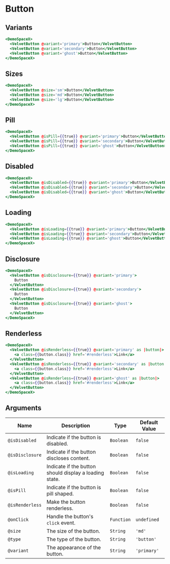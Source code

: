 # Button

## Variants

```hbs preview-template
<DemoSpaceX>
  <VelvetButton @variant='primary'>Button</VelvetButton>
  <VelvetButton @variant='secondary'>Button</VelvetButton>
  <VelvetButton @variant='ghost'>Button</VelvetButton>
</DemoSpaceX>
```

## Sizes

```hbs preview-template
<DemoSpaceX>
  <VelvetButton @size='sm'>Button</VelvetButton>
  <VelvetButton @size='md'>Button</VelvetButton>
  <VelvetButton @size='lg'>Button</VelvetButton>
</DemoSpaceX>
```

## Pill

```hbs preview-template
<DemoSpaceX>
  <VelvetButton @isPill={{true}} @variant='primary'>Button</VelvetButton>
  <VelvetButton @isPill={{true}} @variant='secondary'>Button</VelvetButton>
  <VelvetButton @isPill={{true}} @variant='ghost'>Button</VelvetButton>
</DemoSpaceX>
```

## Disabled

```hbs preview-template
<DemoSpaceX>
  <VelvetButton @isDisabled={{true}} @variant='primary'>Button</VelvetButton>
  <VelvetButton @isDisabled={{true}} @variant='secondary'>Button</VelvetButton>
  <VelvetButton @isDisabled={{true}} @variant='ghost'>Button</VelvetButton>
</DemoSpaceX>
```

## Loading

```hbs preview-template
<DemoSpaceX>
  <VelvetButton @isLoading={{true}} @variant='primary'>Button</VelvetButton>
  <VelvetButton @isLoading={{true}} @variant='secondary'>Button</VelvetButton>
  <VelvetButton @isLoading={{true}} @variant='ghost'>Button</VelvetButton>
</DemoSpaceX>
```

## Disclosure

```hbs preview-template
<DemoSpaceX>
  <VelvetButton @isDisclosure={{true}} @variant='primary'>
    Button
  </VelvetButton>
  <VelvetButton @isDisclosure={{true}} @variant='secondary'>
    Button
  </VelvetButton>
  <VelvetButton @isDisclosure={{true}} @variant='ghost'>
    Button
  </VelvetButton>
</DemoSpaceX>
```

## Renderless

```hbs preview-template
<DemoSpaceX>
  <VelvetButton @isRenderless={{true}} @variant='primary' as |button|>
    <a class={{button.class}} href='#renderless'>Link</a>
  </VelvetButton>
  <VelvetButton @isRenderless={{true}} @variant='secondary' as |button|>
    <a class={{button.class}} href='#renderless'>Link</a>
  </VelvetButton>
  <VelvetButton @isRenderless={{true}} @variant='ghost' as |button|>
    <a class={{button.class}} href='#renderless'>Link</a>
  </VelvetButton>
</DemoSpaceX>
```

## Arguments

| Name            | Description                                            | Type       | Default Value |
| --------------- | ------------------------------------------------------ | ---------- | ------------- |
| `@isDisabled`   | Indicate if the button is disabled.                    | `Boolean`  | `false`       |
| `@isDisclosure` | Indicate if the button discloses content.              | `Boolean`  | `false`       |
| `@isLoading`    | Indicate if the button should display a loading state. | `Boolean`  | `false`       |
| `@isPill`       | Indicate if the button is pill shaped.                 | `Boolean`  | `false`       |
| `@isRenderless` | Make the button renderless.                            | `Boolean`  | `false`       |
| `@onClick`      | Handle the button's `click` event.                     | `Function` | `undefined`   |
| `@size`         | The size of the button.                                | `String`   | `'md'`        |
| `@type`         | The type of the button.                                | `String`   | `'button'`    |
| `@variant`      | The appearance of the button.                          | `String`   | `'primary'`   |
